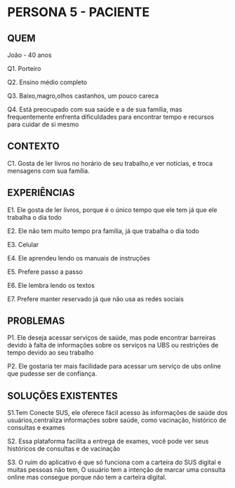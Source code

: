 # PERSONA 5  - PACIENTE

## QUEM

João - 40 anos

Q1. Porteiro


Q2. Ensino médio completo


Q3. Baixo,magro,olhos castanhos, um pouco careca


Q4. Está preocupado com sua saúde e a de sua família, mas frequentemente enfrenta dificuldades para encontrar tempo e recursos para cuidar de si mesmo


## CONTEXTO

C1. Gosta de ler livros no horário de seu trabalho,e ver notícias, e troca mensagens com sua família.

## EXPERIÊNCIAS

E1. Ele gosta de ler livros, porque é o único tempo que ele tem já que ele trabalha o dia todo

E2. Ele não tem muito tempo pra família, já que trabalha o dia todo

E3. Celular 

E4. Ele aprendeu lendo os manuais de instruções

E5. Prefere passo a passo

E6. Ele lembra lendo os textos

E7. Prefere manter reservado já que não usa as redes sociais


## PROBLEMAS

P1. Ele deseja acessar serviços de saúde, mas pode encontrar barreiras devido à falta de informações sobre os serviços na UBS ou restrições de tempo devido ao seu trabalho 

P2. Ele gostaria ter mais facilidade para acessar um serviço de ubs online que pudesse ser de confiança.


## SOLUÇÕES EXISTENTES
S1.Tem Conecte SUS, ele oferece fácil acesso às informações de saúde dos usuários,centraliza informações sobre saúde, como vacinação, histórico de consultas e exames


S2. Essa plataforma facilita a entrega de exames, você pode ver seus históricos de consultas e de vacinação


S3. O ruim do aplicativo é que só funciona com a carteira do SUS digital e muitas pessoas não tem, O usuário tem a intenção de marcar uma consulta online mas consegue porque não tem a carteira digital.


